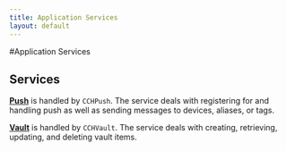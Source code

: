 ```yaml
---
title: Application Services
layout: default
---
```

#Application Services

## Services

**[Push](/docs/ios/application-services/push)** is handled by `CCHPush`. The service deals with registering for and handling push as well as sending messages to devices, aliases, or tags. 


**[Vault](/docs/ios/application-services/vault)** is handled by `CCHVault`. The service deals with creating, retrieving, updating, and deleting vault items.



<br />
<br />
<br />
<br />
<br />
<br />
<br />
<br />
<br />
<br />
<br />